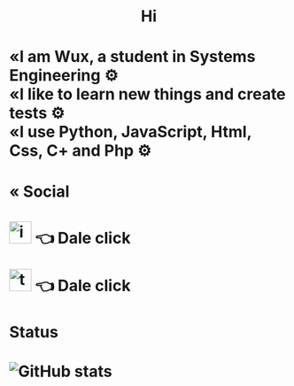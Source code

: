   <h1> <center> Hi </center> <h1> 
  
<div> «I am Wux, a student in Systems Engineering ⚙️</div>

<div> «I like to learn new things and create tests ⚙️</div>

<div> «I use Python, JavaScript, Html, Css, C+ and Php ⚙️ </div>


<div> <h4> « Social </h4> </div>

[<img src='https://cdn.jsdelivr.net/npm/simple-icons@3.0.1/icons/instagram.svg' alt='instagram' height='40'>](https://www.instagram.com/wuxsen78/) 👈 Dale click
  
[<img src='https://cdn.jsdelivr.net/npm/simple-icons@3.0.1/icons/twitter.svg' alt='twitter' height='40'>](https://twitter.com/Wuxsen78) 👈 Dale click
 
<div> <h4> Status </h4> </div>  


![GitHub stats](https://github-readme-stats.vercel.app/api?username=Wuxsen78&show_icons=true)  
 
